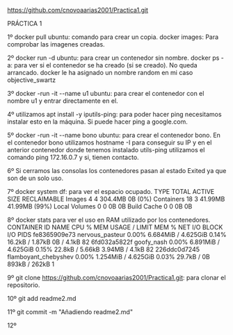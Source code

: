 https://github.com/cnovoaarias2001/Practica1.git

PRÁCTICA 1
	
1º docker pull ubuntu: comando para crear un copia.
   docker images: Para comprobar las imagenes creadas.
   
2º docker run -d ubuntu: para crear un contenedor sin nombre.
   docker ps -a: para ver si el contenedor se ha creado (si se creado). No queda arrancado.
   docker le ha asignado un nombre random en mi caso objective_swartz
   
3º docker -run -it --name u1 ubuntu: para crear el contenedor con el nombre u1 y entrar directamente en el.
   
4º utilizamos apt install -y iputils-ping: para poder hacer ping necesitamos instalar esto en la máquina. Si puede hacer ping a google.com.

5º docker -run  -it --name bono ubuntu: para crear el contenedor bono.
   En el contenedor bono utilizamos hostname -I para conseguir su IP y en el anterior contenedor donde tenemos instalado utils-ping utilizamos el comando ping 172.16.0.7 y si, tienen contacto.

6º Si cerramos las consolas los contenedores pasan al estado Exited ya que son de un solo uso.

7º docker system df: para ver el espacio ocupado.
TYPE            TOTAL     ACTIVE    SIZE      RECLAIMABLE
Images          4         4         304.4MB   0B (0%)
Containers      18        3         41.99MB   41.99MB (99%)
Local Volumes   0         0         0B        0B
Build Cache     0         0         0B        0B

8º docker stats para ver el uso en RAM utilizado por los contenedores.
CONTAINER ID   NAME                   CPU %     MEM USAGE / LIMIT     MEM %     NET I/O           BLOCK I/O        PIDS
fe8365909e73   nervous_pasteur        0.00%     6.684MiB / 4.625GiB   0.14%     16.2kB / 1.87kB   0B / 4.1kB       82
6fd032a5822f   goofy_nash             0.00%     6.891MiB / 4.625GiB   0.15%     22.8kB / 5.66kB   3.94MB / 4.1kB   82
226ddc0d7245   flamboyant_chebyshev   0.00%     1.254MiB / 4.625GiB   0.03%     29.7kB / 0B       893kB / 262kB    1

9º git clone https://github.com/cnovoaarias2001/Practica1.git: para clonar el repositorio.

10º git add readme2.md

11º git commit -m "Añadiendo readme2.md"

12º 

